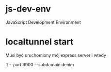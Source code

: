 # js-dev-env
JavaScript Development Environment

# localtunnel start
Musi być uruchomiony mój express server
i wtedy

 lt --port 3000 --subdomain denim
